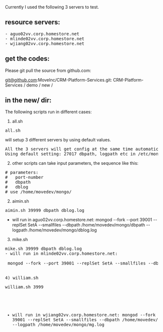 
Currently I used the following 3 servers to test.

## resource servers:
<pre>
- aguo02vv.corp.homestore.net
- mlinde02vv.corp.homestore.net
- wjiang02vv.corp.homestore.net 
</pre>  
  

## get the codes:
Please git pull the source from github.com:


git@github.com:MoveInc/CRM-Platform-Services.git: CRM-Platform-Services / demo / new /


## in the new/ dir:

The following scripts run in different cases:

1) all.sh
<pre>
all.sh
</pre>
will setup 3 different servers by using default values.

<pre>
All the 3 servers will get config at the same time automatically:
Using default setting: 27017 dbpath, logpath etc in /etc/mongod.conf
</pre>

2) other scripts can take input parameters, the sequence like this:

<pre>
# parameters:
#   port-number
#   dbpath
#   dblog
# use /home/movedev/mongo/
</pre>

2) aimin.sh
<pre>
aimin.sh 39999 dbpath dblog.log
</pre>
- will run in aguo02vv.corp.homestore.net:
 mongod --fork --port 39001 --replSet SetA --smallfiles --dbpath /home/movedev/mongo/dbpath --logpath /home/movedev/mongo/dblog.log
 
 
3) mike.sh

<pre>
mike.sh 39999 dbpath dblog.log  
- will run in mlinde02vv.corp.homestore.net:

 mongod --fork --port 39001 --replSet SetA --smallfiles --dbpath /home/movedev/mongo/mg --logpath /home/movedev/mongo/mg.log
 
 
4) william.sh
<pre>
william.sh 3999
</pre>
- will run in wjiang02vv.corp.homestore.net:
 mongod --fork --port 39001 --replSet SetA --smallfiles --dbpath /home/movedev/mongo/mg --logpath /home/movedev/mongo/mg.log
